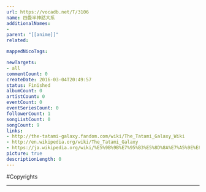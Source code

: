 ```yaml
---
url: https://vocadb.net/T/3106
name: 四畳半神話大系
additionalNames: 
- 
parent: "[[anime]]"
related:

mappedNicoTags:

newTargets:
- all
commentCount: 0
createDate: 2016-03-04T20:49:57
status: Finished
albumCount: 0
artistCount: 0
eventCount: 0
eventSeriesCount: 0
followerCount: 1
songListCount: 0
songCount: 9
links: 
- http://the-tatami-galaxy.fandom.com/wiki/The_Tatami_Galaxy_Wiki
- http://en.wikipedia.org/wiki/The_Tatami_Galaxy
- https://ja.wikipedia.org/wiki/%E5%9B%9B%E7%95%B3%E5%8D%8A%E7%A5%9E%E8%A9%B1%E5%A4%A7%E7%B3%BB
picture: true
descriptionLength: 0
---
```


#Copyrights



---


